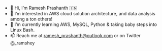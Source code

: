 - 👋 Hi, I’m Ramesh Prashanth 🇮🇳
- 👀 I’m interested in AWS cloud solution architecture, and data analysis among a ton others!
- 🌱 I’m currently learning AWS, MySQL, Python & taking baby steps into Linux Bash.
- 📫 Reach me at ramesh_prashanth@outlook.com or on Twitter @_ramshey
